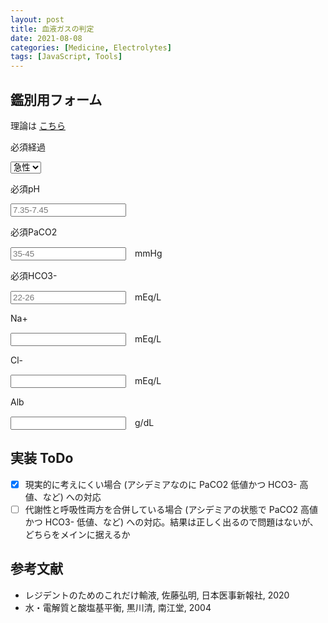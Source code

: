 ```yaml
---
layout: post
title: 血液ガスの判定
date: 2021-08-08
categories: [Medicine, Electrolytes]
tags: [JavaScript, Tools]
---
```


## 鑑別用フォーム

理論は [こちら](../posts/gas-diagnosis.html)

<div class="Form">

<div class="Form-Item">
<p class="Form-Item-Label">
<span class="Form-Item-Label-Required">必須</span>経過</p>
<select id="progress" class="Form-Item-Input" onKeyUp="update()">
<option value="acute">急性</option>
<option value="chronic">慢性</option>
</select>
</div>

<div class="Form-Item">
<p class="Form-Item-Label">
<span class="Form-Item-Label-Required">必須</span>pH
</p>
<input type="number" class="Form-Item-Input" id="pH" placeholder="7.35-7.45" onKeyUp="update()">
</div>

<div class="Form-Item">
<p class="Form-Item-Label"><span class="Form-Item-Label-Required">必須</span>PaCO2</p>
<input type="number" class="Form-Item-Input" id="PaCO2" placeholder="35-45" onKeyUp="update()">　mmHg
</div>

<div class="Form-Item">
<p class="Form-Item-Label"><span class="Form-Item-Label-Required">必須</span>HCO3-</p>
<input type="number" class="Form-Item-Input" id="HCO3-" placeholder="22-26" onKeyUp="update()">　mEq/L
</div>

<div class="Form-Item">
<p class="Form-Item-Label">Na+</p>
<input type="number" class="Form-Item-Input" id="Na" placeholder="" onKeyUp="update()">　mEq/L
</div>

<div class="Form-Item">
<p class="Form-Item-Label">Cl-</p>
<input type="number" class="Form-Item-Input" id="Cl" placeholder="" onKeyUp="update()">　mEq/L
</div>

<div class="Form-Item">
<p class="Form-Item-Label">Alb</p>
<input type="number" class="Form-Item-Input" id="Alb" placeholder="" onKeyUp="update()">　g/dL
</div>
<p id="result"></p>
<p id="diagnosis"></p>
</div>

## 実装 ToDo
- [x] 現実的に考えにくい場合 (アシデミアなのに PaCO2 低値かつ HCO3- 高値、など) への対応
- [ ] 代謝性と呼吸性両方を合併している場合 (アシデミアの状態で PaCO2 高値かつ HCO3- 低値、など) への対応。結果は正しく出るので問題はないが、どちらをメインに据えるか

## 参考文献
- レジデントのためのこれだけ輸液, 佐藤弘明, 日本医事新報社, 2020
- 水・電解質と酸塩基平衡, 黒川清, 南江堂, 2004

<script src="../../assets/js/gas.js"></script>
<link rel="stylesheet" type="text/css" href="../../assets/css/form.css" media="screen">
<!-- <style src="../../assets/css/form.css"></style> -->
